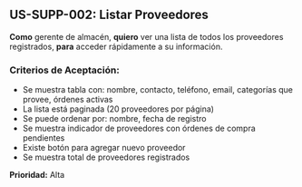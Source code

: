 ## US-SUPP-002: Listar Proveedores
**Como** gerente de almacén,
**quiero** ver una lista de todos los proveedores registrados,
**para** acceder rápidamente a su información.

### Criterios de Aceptación:
- Se muestra tabla con: nombre, contacto, teléfono, email, categorías que provee, órdenes activas
- La lista está paginada (20 proveedores por página)
- Se puede ordenar por: nombre, fecha de registro
- Se muestra indicador de proveedores con órdenes de compra pendientes
- Existe botón para agregar nuevo proveedor
- Se muestra total de proveedores registrados

**Prioridad:** Alta
